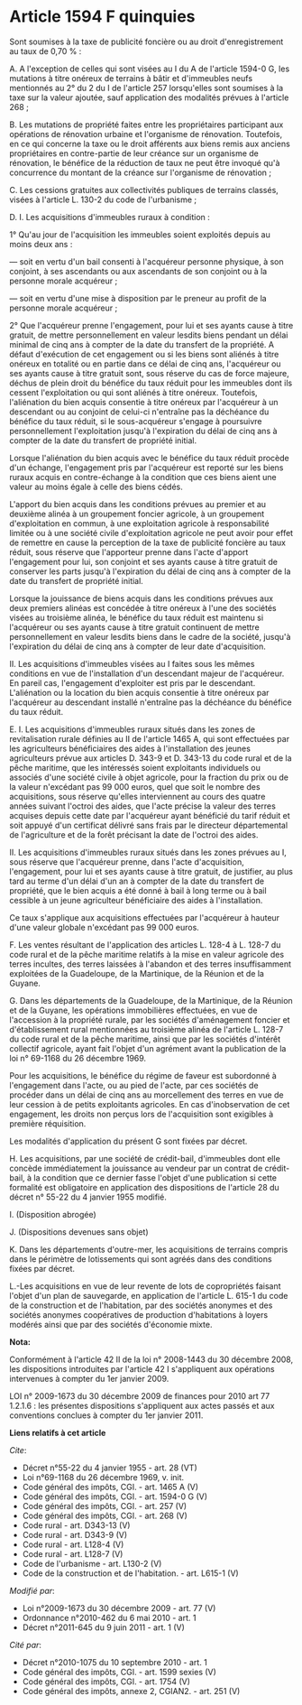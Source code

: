 # Article 1594 F quinquies

Sont soumises à la taxe de publicité foncière ou au droit d'enregistrement au taux de 0,70 % : 

A. A l'exception de celles qui sont visées au I du A de l'article 1594-0 G, les mutations à titre onéreux de terrains à bâtir
et d'immeubles neufs mentionnés au 2° du 2 du I de l'article 257 lorsqu'elles sont soumises à la taxe sur la valeur ajoutée,
sauf application des modalités prévues à l'article 268 ; 

B. Les mutations de propriété faites entre les propriétaires participant aux opérations de rénovation urbaine et l'organisme
de rénovation. Toutefois, en ce qui concerne la taxe ou le droit afférents aux biens remis aux anciens propriétaires en
contre-partie de leur créance sur un organisme de rénovation, le bénéfice de la réduction de taux ne peut être invoqué qu'à
concurrence du montant de la créance sur l'organisme de rénovation ; 

C. Les cessions gratuites aux collectivités publiques de terrains classés, visées à l'article L. 130-2 du code de
l'urbanisme ; 

D. I. Les acquisitions d'immeubles ruraux à condition : 

1° Qu'au jour de l'acquisition les immeubles soient exploités depuis au moins deux ans : 

― soit en vertu d'un bail consenti à l'acquéreur personne physique, à son conjoint, à ses ascendants ou aux ascendants de son
conjoint ou à la personne morale acquéreur ; 

― soit en vertu d'une mise à disposition par le preneur au profit de la personne morale acquéreur ; 

2° Que l'acquéreur prenne l'engagement, pour lui et ses ayants cause à titre gratuit, de mettre personnellement en valeur
lesdits biens pendant un délai minimal de cinq ans à compter de la date du transfert de la propriété. A défaut d'exécution de
cet engagement ou si les biens sont aliénés à titre onéreux en totalité ou en partie dans ce délai de cinq ans, l'acquéreur
ou ses ayants cause à titre gratuit sont, sous réserve du cas de force majeure, déchus de plein droit du bénéfice du taux
réduit pour les immeubles dont ils cessent l'exploitation ou qui sont aliénés à titre onéreux. Toutefois, l'aliénation du
bien acquis consentie à titre onéreux par l'acquéreur à un descendant ou au conjoint de celui-ci n'entraîne pas la déchéance
du bénéfice du taux réduit, si le sous-acquéreur s'engage à poursuivre personnellement l'exploitation jusqu'à l'expiration du
délai de cinq ans à compter de la date du transfert de propriété initial. 

Lorsque l'aliénation du bien acquis avec le bénéfice du taux réduit procède d'un échange, l'engagement pris par l'acquéreur
est reporté sur les biens ruraux acquis en contre-échange à la condition que ces biens aient une valeur au moins égale à
celle des biens cédés. 

L'apport du bien acquis dans les conditions prévues au premier et au deuxième alinéa à un groupement foncier agricole, à un
groupement d'exploitation en commun, à une exploitation agricole à responsabilité limitée ou à une société civile
d'exploitation agricole ne peut avoir pour effet de remettre en cause la perception de la taxe de publicité foncière au taux
réduit, sous réserve que l'apporteur prenne dans l'acte d'apport l'engagement pour lui, son conjoint et ses ayants cause à
titre gratuit de conserver les parts jusqu'à l'expiration du délai de cinq ans à compter de la date du transfert de propriété
initial. 

Lorsque la jouissance de biens acquis dans les conditions prévues aux deux premiers alinéas est concédée à titre onéreux à
l'une des sociétés visées au troisième alinéa, le bénéfice du taux réduit est maintenu si l'acquéreur ou ses ayants cause à
titre gratuit continuent de mettre personnellement en valeur lesdits biens dans le cadre de la société, jusqu'à l'expiration
du délai de cinq ans à compter de leur date d'acquisition. 

II. Les acquisitions d'immeubles visées au I faites sous les mêmes conditions en vue de l'installation d'un descendant majeur
de l'acquéreur. En pareil cas, l'engagement d'exploiter est pris par le descendant. L'aliénation ou la location du bien
acquis consentie à titre onéreux par l'acquéreur au descendant installé n'entraîne pas la déchéance du bénéfice du taux
réduit. 

E. I. Les acquisitions d'immeubles ruraux situés dans les zones de revitalisation rurale définies au II de l'article 1465 A,
qui sont effectuées par les agriculteurs bénéficiaires des aides à l'installation des jeunes agriculteurs prévue aux articles
D. 343-9 et D. 343-13 du code rural et de la pêche maritime, que les intéressés soient exploitants individuels ou associés
d'une société civile à objet agricole, pour la fraction du prix ou de la valeur n'excédant pas 99 000 euros, quel que soit le
nombre des acquisitions, sous réserve qu'elles interviennent au cours des quatre années suivant l'octroi des aides, que
l'acte précise la valeur des terres acquises depuis cette date par l'acquéreur ayant bénéficié du tarif réduit et soit appuyé
d'un certificat délivré sans frais par le directeur départemental de l'agriculture et de la forêt précisant la date de
l'octroi des aides. 

II. Les acquisitions d'immeubles ruraux situés dans les zones prévues au I, sous réserve que l'acquéreur prenne, dans l'acte
d'acquisition, l'engagement, pour lui et ses ayants cause à titre gratuit, de justifier, au plus tard au terme d'un délai
d'un an à compter de la date du transfert de propriété, que le bien acquis a été donné à bail à long terme ou à bail cessible
à un jeune agriculteur bénéficiaire des aides à l'installation. 

Ce taux s'applique aux acquisitions effectuées par l'acquéreur à hauteur d'une valeur globale n'excédant pas 99 000 euros. 

F. Les ventes résultant de l'application des articles L. 128-4 à L. 128-7 du code rural et de la pêche maritime relatifs à la
mise en valeur agricole des terres incultes, des terres laissées à l'abandon et des terres insuffisamment exploitées de la
Guadeloupe, de la Martinique, de la Réunion et de la Guyane. 

G. Dans les départements de la Guadeloupe, de la Martinique, de la Réunion et de la Guyane, les opérations immobilières
effectuées, en vue de l'accession à la propriété rurale, par les sociétés d'aménagement foncier et d'établissement rural
mentionnées au troisième alinéa de l'article L. 128-7 du code rural et de la pêche maritime, ainsi que par les sociétés
d'intérêt collectif agricole, ayant fait l'objet d'un agrément avant la publication de la loi n° 69-1168 du 26 décembre
1969. 

Pour les acquisitions, le bénéfice du régime de faveur est subordonné à l'engagement dans l'acte, ou au pied de l'acte, par
ces sociétés de procéder dans un délai de cinq ans au morcellement des terres en vue de leur cession à de petits exploitants
agricoles. En cas d'inobservation de cet engagement, les droits non perçus lors de l'acquisition sont exigibles à première
réquisition. 

Les modalités d'application du présent G sont fixées par décret. 

H. Les acquisitions, par une société de crédit-bail, d'immeubles dont elle concède immédiatement la jouissance au vendeur par
un contrat de crédit-bail, à la condition que ce dernier fasse l'objet d'une publication si cette formalité est obligatoire
en application des dispositions de l'article 28 du décret n° 55-22 du 4 janvier 1955 modifié. 

I. (Disposition abrogée) 

J. (Dispositions devenues sans objet) 

K. Dans les départements d'outre-mer, les acquisitions de terrains compris dans le périmètre de lotissements qui sont agréés
dans des conditions fixées par décret. 

L.-Les acquisitions en vue de leur revente de lots de copropriétés faisant l'objet d'un plan de sauvegarde, en application de
l'article L. 615-1 du code de la construction et de l'habitation, par des sociétés anonymes et des sociétés anonymes
coopératives de production d'habitations à loyers modérés ainsi que par des sociétés d'économie mixte.

**Nota:**

Conformément à l'article 42 II de la loi n° 2008-1443 du 30 décembre 2008, les dispositions introduites par l'article 42 I
s'appliquent aux opérations intervenues à compter du 1er janvier 2009.

LOI n° 2009-1673 du 30 décembre 2009 de finances pour 2010 art 77 1.2.1.6 : les présentes dispositions s'appliquent aux actes
passés et aux conventions conclues à compter du 1er janvier 2011.

**Liens relatifs à cet article**

_Cite_:

  - Décret n°55-22 du 4 janvier 1955 - art. 28 (VT)
  - Loi n°69-1168 du 26 décembre 1969, v. init.
  - Code général des impôts, CGI. - art. 1465 A (V)
  - Code général des impôts, CGI. - art. 1594-0 G (V)
  - Code général des impôts, CGI. - art. 257 (V)
  - Code général des impôts, CGI. - art. 268 (V)
  - Code rural - art. D343-13 (V)
  - Code rural - art. D343-9 (V)
  - Code rural - art. L128-4 (V)
  - Code rural - art. L128-7 (V)
  - Code de l'urbanisme - art. L130-2 (V)
  - Code de la construction et de l'habitation. - art. L615-1 (V)

_Modifié par_:

  - Loi n°2009-1673 du 30 décembre 2009 - art. 77 (V)
  - Ordonnance n°2010-462 du 6 mai 2010 - art. 1
  - Décret n°2011-645 du 9 juin 2011 - art. 1 (V)

_Cité par_:

  - Décret n°2010-1075 du 10 septembre 2010 - art. 1
  - Code général des impôts, CGI. - art. 1599 sexies (V)
  - Code général des impôts, CGI. - art. 1754 (V)
  - Code général des impôts, annexe 2, CGIAN2. - art. 251 (V)
